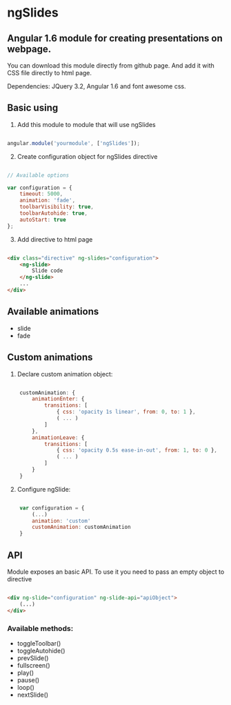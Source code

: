 # ngSlides
## Angular 1.6 module for creating presentations on webpage.

You can download this module directly from github page. And add it with CSS file directly to html page.

Dependencies: JQuery 3.2, Angular 1.6 and font awesome css.

## Basic using

1. Add this module to module that will use ngSlides

```javascript

angular.module('yourmodule', ['ngSlides']);
```

2. Create configuration object for ngSlides directive

```javascript

// Available options

var configuration = {
    timeout: 5000,
    animation: 'fade',
    toolbarVisibility: true,
    toolbarAutohide: true,
    autoStart: true
};
```

3. Add directive to html page

```html

<div class="directive" ng-slides="configuration">
    <ng-slide>
        Slide code
    </ng-slide>
    ...
</div>
```

## Available animations

* slide
* fade

## Custom animations

1. Declare custom animation object:

```javascript

    customAnimation: {
        animationEnter: {
            transitions: [
                { css: 'opacity 1s linear', from: 0, to: 1 },
                ( ... )
            ]
        },
        animationLeave: {
            transitions: [
                { css: 'opacity 0.5s ease-in-out', from: 1, to: 0 },
                ( ... )
            ]
        }
    }
```

2. Configure ngSlide:

```javascript

    var configuration = {
        (...)
        animation: 'custom'
        customAnimation: customAnimation
    }
```

## API

Module exposes an basic API. To use it you need to pass an empty object to directive

```html

<div ng-slide="configuration" ng-slide-api="apiObject">
    (...)
</div>
```

### Available methods:

* toggleToolbar()
* toggleAutohide()
* prevSlide()
* fullscreen()
* play()
* pause()
* loop()
* nextSlide()
